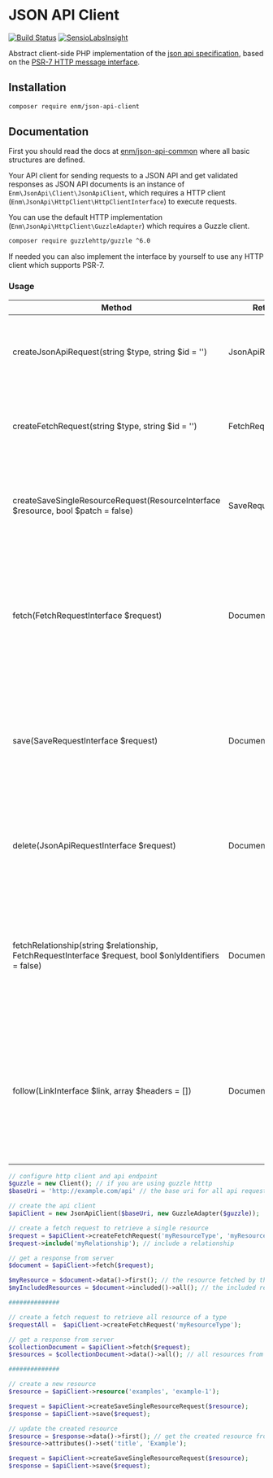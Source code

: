 JSON API Client
===============
[![Build Status](https://travis-ci.org/eosnewmedia/JSON-API-Client.svg?branch=master)](https://travis-ci.org/eosnewmedia/JSON-API-Client) [![SensioLabsInsight](https://insight.sensiolabs.com/projects/d6c28b22-fa18-4a74-8204-0e91d205781a/mini.png)](https://insight.sensiolabs.com/projects/d6c28b22-fa18-4a74-8204-0e91d205781a)

Abstract client-side PHP implementation of the [json api specification](http://jsonapi.org/format/), based on the [PSR-7 HTTP message interface](http://www.php-fig.org/psr/psr-7/).

## Installation

```sh
composer require enm/json-api-client
```

## Documentation
First you should read the docs at [enm/json-api-common](https://eosnewmedia.github.io/JSON-API-Common/) where all basic structures are defined.

Your API client for sending requests to a JSON API and get validated responses as JSON API documents is an instance of
`Enm\JsonApi\Client\JsonApiClient`, which requires a HTTP client (`Enm\JsonApi\HttpClient\HttpClientInterface`) to execute
requests.

You can use the default HTTP implementation (`Enm\JsonApi\HttpClient\GuzzleAdapter`) which requires a Guzzle client.

```sh
composer require guzzlehttp/guzzle ^6.0
```

If needed you can also implement the interface by yourself to use any HTTP client which supports PSR-7.

### Usage

| Method                                                                                                 | Return Type             | Description                                                                                                                    |
|--------------------------------------------------------------------------------------------------------|-------------------------|--------------------------------------------------------------------------------------------------------------------------------|
| createJsonApiRequest(string $type, string $id = '')                                                    | JsonApiRequestInterface | Create a new JSON API request object, needed for a delete request.                                                             |
| createFetchRequest(string $type, string $id = '')                                                      | FetchRequestInterface   | Create a new fetch request object, needed for fetch requests.                                                                  |
| createSaveSingleResourceRequest(ResourceInterface $resource, bool $patch = false)                      | SaveRequestInterface    | Create a new save request object, needed for create or patch requests.                                                         |
| fetch(FetchRequestInterface $request)                                                                  | DocumentInterface       | Execute a fetch request for one or many resources and transform the server response into a JSON API document.                  |
| save(SaveRequestInterface $request)                                                                    | DocumentInterface       | Execute a save (create or patch) request and transform the server response into a JSON API document.                           |
| delete(JsonApiRequestInterface $request)                                                               | DocumentInterface       | Execute a delete request and transform the server response into a JSON API document.                                           |
| fetchRelationship(string $relationship, FetchRequestInterface $request, bool $onlyIdentifiers = false) | DocumentInterface       | Execute a fetch request for a relationship and transform the server response into a JSON API document.                         |
| follow(LinkInterface $link, array $headers = [])                                                       | DocumentInterface       | Execute a fetch request which is defined by a JSON API link object and transform the server response into a JSON API document. |


```php 
// configure http client and api endpoint
$guzzle = new Client(); // if you are using guzzle htttp
$baseUri = 'http://example.com/api' // the base uri for all api requests

// create the api client
$apiClient = new JsonApiClient($baseUri, new GuzzleAdapter($guzzle));

// create a fetch request to retrieve a single resource
$request = $apiClient->createFetchRequest('myResourceType', 'myResource');
$request->include('myRelationship'); // include a relationship

// get a response from server
$document = $apiClient->fetch($request);

$myResource = $document->data()->first(); // the resource fetched by this request
$myIncludedResources = $document->included()->all(); // the included resources fetched with the include parameter

##############

// create a fetch request to retrieve all resource of a type
$requestAll =  $apiClient->createFetchRequest('myResourceType');

// get a response from server
$collectionDocument = $apiClient->fetch($request);
$resources = $collectionDocument->data()->all(); // all resources from the current response

##############

// create a new resource
$resource = $apiClient->resource('examples', 'example-1');

$request = $apiClient->createSaveSingleResourceRequest($resource);
$response = $apiClient->save($request);

// update the created resource
$resource = $response->data()->first(); // get the created resource from response
$resource->attributes()->set('title', 'Example');

$request = $apiClient->createSaveSingleResourceRequest($resource);
$response = $apiClient->save($request);

```

